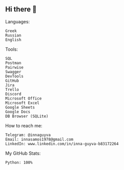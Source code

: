 ## Hi there 👋

Languages:

    Greek
    Russian
    English

Tools:

    SQL
    Postman
    Pairwise
    Swagger
    DevTools
    GitHub
    Jira
    Trello
    Discord
    Microsoft Office
    Microsoft Excel
    Google Sheets
    Google Docs
    DB Browser (SQLite)

How to reach me:

    Telegram: @innaguyva
    Email: innasamos1978@gmail.com
    LinkedIn: www.linkedin.com/in/inna-guyva-b83172264

My GitHub Stats:

    Python: 100%


